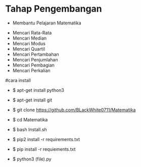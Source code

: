 # Tahap Pengembangan

- Membantu Pelajaran Matematika

* Mencari Rata-Rata
* Mencari Median
* Mencari Modus
* Mencari Quartil
* Mencari Pertambahan
* Mencari Penjumlahan
* Mencari Pembagian
* Mencari Perkalian

#cara install 

* $ apt-get install python3 

* $ apt-get install git

* $ git clone https://github.com/BLackWhite0711/Matematika

* $ cd Matematika

* $ bash Install.sh

* $ pip2 install -r requirements.txt

* $ pip install -r requiements.txt

* $ python3 (file).py
